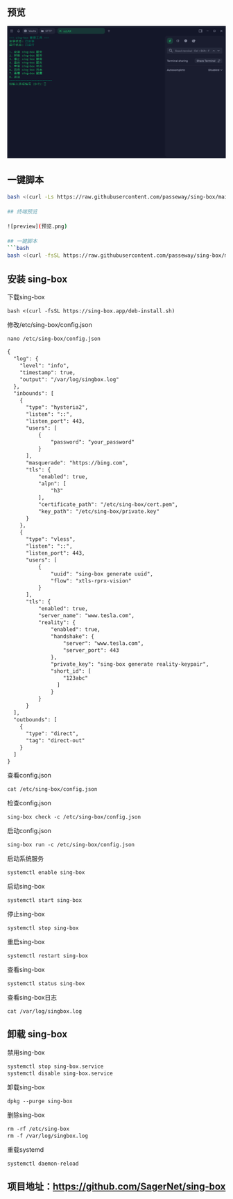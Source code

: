 ## 预览

![preview](预览.png)

## 一键脚本
```bash
bash <(curl -Ls https://raw.githubusercontent.com/passeway/sing-box/main/sing-box.sh)

## 终端预览

![preview](预览.png)

## 一键脚本
```bash
bash <(curl -fsSL https://raw.githubusercontent.com/passeway/sing-box/main/sing-box.sh)
```
## 安装 sing-box
下载sing-box
```
bash <(curl -fsSL https://sing-box.app/deb-install.sh)
```
修改/etc/sing-box/config.json
```
nano /etc/sing-box/config.json
```
```
{
  "log": {
    "level": "info",
    "timestamp": true,
    "output": "/var/log/singbox.log"
  },
  "inbounds": [
    {
      "type": "hysteria2",
      "listen": "::",
      "listen_port": 443,
      "users": [
          {
              "password": "your_password" 
          }
      ],
      "masquerade": "https://bing.com",
      "tls": {
          "enabled": true,
          "alpn": [
              "h3"
          ],
          "certificate_path": "/etc/sing-box/cert.pem",
          "key_path": "/etc/sing-box/private.key"
      }
    },
    {
      "type": "vless",
      "listen": "::",
      "listen_port": 443,
      "users": [
          {
              "uuid": "sing-box generate uuid",
              "flow": "xtls-rprx-vision"
          }
      ],
      "tls": {
          "enabled": true,
          "server_name": "www.tesla.com", 
          "reality": {
              "enabled": true,
              "handshake": {
                  "server": "www.tesla.com", 
                  "server_port": 443
              },
              "private_key": "sing-box generate reality-keypair", 
              "short_id": [
                  "123abc"
                ]
              }
          }
      }
  ],
  "outbounds": [
    {
      "type": "direct",
      "tag": "direct-out"
    }
  ]
}
```
查看config.json
```
cat /etc/sing-box/config.json
```
检查config.json
```
sing-box check -c /etc/sing-box/config.json
```
启动config.json
```
sing-box run -c /etc/sing-box/config.json
```
启动系统服务
```
systemctl enable sing-box
```
启动sing-box
```
systemctl start sing-box
```
停止sing-box
```
systemctl stop sing-box
```
重启sing-box
```
systemctl restart sing-box
```
查看sing-box
```
systemctl status sing-box
```
查看sing-box日志
```
cat /var/log/singbox.log
```


## 卸载 sing-box
禁用sing-box
```
systemctl stop sing-box.service
systemctl disable sing-box.service
```
卸载sing-box
```
dpkg --purge sing-box
```
删除sing-box
```
rm -rf /etc/sing-box
rm -f /var/log/singbox.log
```
重载systemd
```
systemctl daemon-reload
```

## 项目地址：https://github.com/SagerNet/sing-box
